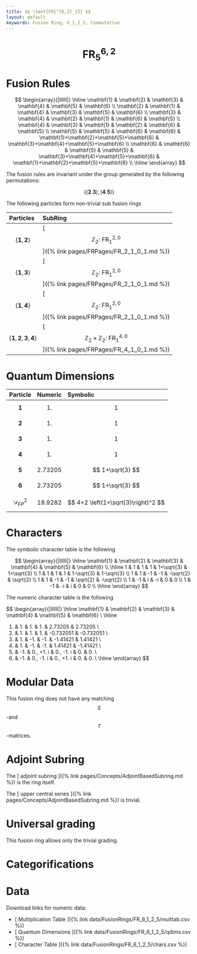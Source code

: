 ```yaml
---
title: $$ \text{FR}^{6,2}_{5} $$
layout: default
keywords: Fusion Ring, 6_1_2_5, Commutative
---
```

# $$ \text{FR}^{6,2}_{5} $$


# Fusion Rules

$$
\begin{array}{|llllll|}
\hline
 \mathbf{1} & \mathbf{2} & \mathbf{3} & \mathbf{4} & \mathbf{5} & \mathbf{6} \\
 \mathbf{2} & \mathbf{1} & \mathbf{4} & \mathbf{3} & \mathbf{5} & \mathbf{6} \\
 \mathbf{3} & \mathbf{4} & \mathbf{2} & \mathbf{1} & \mathbf{6} & \mathbf{5} \\
 \mathbf{4} & \mathbf{3} & \mathbf{1} & \mathbf{2} & \mathbf{6} & \mathbf{5} \\
 \mathbf{5} & \mathbf{5} & \mathbf{6} & \mathbf{6} & \mathbf{1}+\mathbf{2}+\mathbf{5}+\mathbf{6} & \mathbf{3}+\mathbf{4}+\mathbf{5}+\mathbf{6} \\
 \mathbf{6} & \mathbf{6} & \mathbf{5} & \mathbf{5} & \mathbf{3}+\mathbf{4}+\mathbf{5}+\mathbf{6} & \mathbf{1}+\mathbf{2}+\mathbf{5}+\mathbf{6} \\
\hline
\end{array}
$$


The fusion rules are invariant under the group generated by the following permutations:

$$ \left\{(\mathbf{2} \ \mathbf{3}), (\mathbf{4} \ \mathbf{5})\right\} $$


The following particles form non-trivial sub fusion rings

| Particles | SubRing |
| :------ | :------ |
| $$ \{\mathbf{1},\mathbf{2}\} $$ | [ $$ \mathbb{Z}_2:\ \text{FR}^{2,0}_{1} $$ ]({% link pages/FRPages/FR_2_1_0_1.md %}) |
| $$ \{\mathbf{1},\mathbf{3}\} $$ | [ $$ \mathbb{Z}_2:\ \text{FR}^{2,0}_{1} $$ ]({% link pages/FRPages/FR_2_1_0_1.md %}) |
| $$ \{\mathbf{1},\mathbf{4}\} $$ | [ $$ \mathbb{Z}_2:\ \text{FR}^{2,0}_{1} $$ ]({% link pages/FRPages/FR_2_1_0_1.md %}) |
| $$ \{\mathbf{1},\mathbf{2},\mathbf{3},\mathbf{4}\} $$ | [ $$ \mathbb{Z}_2\times \mathbb{Z}_2:\ \text{FR}^{4,0}_{1} $$ ]({% link pages/FRPages/FR_4_1_0_1.md %}) |


# Quantum Dimensions

| Particle | Numeric | Symbolic |
| :------ | :------ | :------ |
| $$ \mathbf{1} $$ | $$ 1. $$ | $$ 1 $$ |
| $$ \mathbf{2} $$ | $$ 1. $$ | $$ 1 $$ |
| $$ \mathbf{3} $$ | $$ 1. $$ | $$ 1 $$ |
| $$ \mathbf{4} $$ | $$ 1. $$ | $$ 1 $$ |
| $$ \mathbf{5} $$ | $$ 2.73205 $$ | $$ 1+\sqrt{3} $$ |
| $$ \mathbf{6} $$ | $$ 2.73205 $$ | $$ 1+\sqrt{3} $$ |
| $$ \mathcal{D}_{FP}^2 $$ | $$ 18.9282 $$ | $$ 4+2 \left(1+\sqrt{3}\right)^2 $$ |

# Characters

The symbolic character table is the following

$$
\begin{array}{|llllll|}
\hline
 \mathbf{1} & \mathbf{2} & \mathbf{3} & \mathbf{4} & \mathbf{5} & \mathbf{6} \\
\hline
 1 & 1 & 1 & 1 & 1+\sqrt{3} & 1+\sqrt{3} \\
 1 & 1 & 1 & 1 & 1-\sqrt{3} & 1-\sqrt{3} \\
 1 & 1 & -1 & -1 & -\sqrt{2} & \sqrt{2} \\
 1 & 1 & -1 & -1 & \sqrt{2} & -\sqrt{2} \\
 1 & -1 & i & -i & 0 & 0 \\
 1 & -1 & -i & i & 0 & 0 \\
\hline
\end{array}
$$

The numeric character table is the following

$$
\begin{array}{|llllll|}
\hline
 \mathbf{1} & \mathbf{2} & \mathbf{3} & \mathbf{4} & \mathbf{5} & \mathbf{6} \\
\hline
 1. & 1. & 1. & 1. & 2.73205 & 2.73205 \\
 1. & 1. & 1. & 1. & -0.732051 & -0.732051 \\
 1. & 1. & -1. & -1. & -1.41421 & 1.41421 \\
 1. & 1. & -1. & -1. & 1.41421 & -1.41421 \\
 1. & -1. & 0.\, +1. i & 0.\, -1. i & 0. & 0. \\
 1. & -1. & 0.\, -1. i & 0.\, +1. i & 0. & 0. \\
\hline
\end{array}
$$

# Modular Data

This fusion ring does not have any matching $$ S $$-and $$ T $$-matrices.

# Adjoint Subring

The [ adjoint subring ]({% link pages/Concepts/AdjointBasedSubring.md %}) is the ring itself.

The [ upper central series ]({% link pages/Concepts/AdjointBasedSubring.md %}) is trivial.

# Universal grading

This fusion ring allows only the trivial grading.

# Categorifications



# Data

Download links for numeric data:

* [ Multiplication Table ]({% link data/FusionRings/FR_6_1_2_5/multtab.csv %})
* [ Quantum Dimensions ]({% link data/FusionRings/FR_6_1_2_5/qdims.csv %})
* [ Character Table ]({% link data/FusionRings/FR_6_1_2_5/chars.csv %})